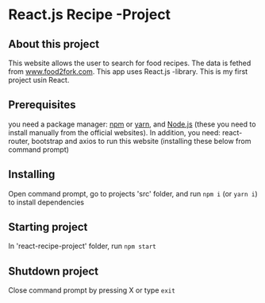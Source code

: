 # React.js Recipe -Project

## About this project
This website allows the user to search for food recipes. The data is fethed from www.food2fork.com. This app uses React.js -library. This is my first project usin React.

## Prerequisites
you need a package manager: [npm](https://www.npmjs.com/get-npm) or [yarn](https://yarnpkg.com/lang/en/docs/install/#windows-stable), and [Node.js](https://nodejs.org/en/) (these you need to install manually from the official websites). In addition, you need: react-router, bootstrap and axios to run this website (installing these below from command prompt)

## Installing
Open command prompt, go to projects 'src' folder, and run ```npm i``` (or ```yarn i```) to install dependencies

## Starting project
In 'react-recipe-project' folder, run ```npm start```

## Shutdown project
Close command prompt by pressing X or type ```exit```

